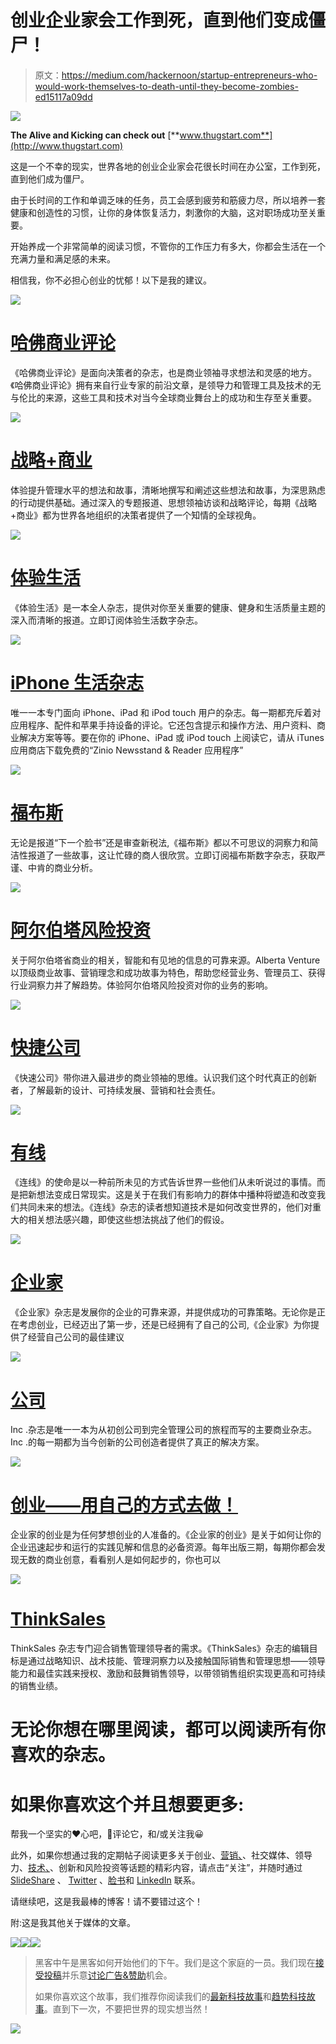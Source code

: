 # 创业企业家会工作到死，直到他们变成僵尸！

> 原文：<https://medium.com/hackernoon/startup-entrepreneurs-who-would-work-themselves-to-death-until-they-become-zombies-ed15117a09dd>

![](img/116a9c75112cb4e09b1530b1f2ebdd25.png)

**The Alive and Kicking can check out** [**www.thugstart.com**](http://www.thugstart.com)

这是一个不幸的现实，世界各地的创业企业家会花很长时间在办公室，工作到死，直到他们成为僵尸。

由于长时间的工作和单调乏味的任务，员工会感到疲劳和筋疲力尽，所以培养一套健康和创造性的习惯，让你的身体恢复活力，刺激你的大脑，这对职场成功至关重要。

开始养成一个非常简单的阅读习惯，不管你的工作压力有多大，你都会生活在一个充满力量和满足感的未来。

相信我，你不必担心创业的忧郁！以下是我的建议。

![](img/f8b0c7b4078a0394691fc2f68998da98.png)

# [哈佛商业评论](http://www.anrdoezrs.net/bf106ar-xrzENGKJNLGEGFKIOOLMEGILHMMMHLJFFF?url=http%3A%2F%2Fwww.zinio.com%2Fwww%2Fbrowse%2Fproduct.jsp%3FproductId%3D1629324%26affId%3Dcj%26rf%3Dcjaffcatalog&cjsku=2110677)

《哈佛商业评论》是面向决策者的杂志，也是商业领袖寻求想法和灵感的地方。《哈佛商业评论》拥有来自行业专家的前沿文章，是领导力和管理工具及技术的无与伦比的来源，这些工具和技术对当今全球商业舞台上的成功和生存至关重要。

![](img/fac82afb0798ca838c8e7cdba175e1fb.png)

# [战略+商业](http://www.tkqlhce.com/click-8154861-10539967-1362777264000?url=http%3A%2F%2Fwww.zinio.com%2Fwww%2Fbrowse%2Fproduct.jsp%3FproductId%3D500693763%26affId%3Dcj%26rf%3Dcjaffcatalog&cjsku=500448837)

体验提升管理水平的想法和故事，清晰地撰写和阐述这些想法和故事，为深思熟虑的行动提供基础。通过深入的专题报道、思想领袖访谈和战略评论，每期《战略+商业》都为世界各地组织的决策者提供了一个知情的全球视角。

![](img/6dbeee7b0a6a6a82704fbe9304b2ebbc.png)

# [体验生活](http://www.anrdoezrs.net/7n65shqnhp4D6A9DB6465A8EEBC468B7CCC7B9555?url=http%3A%2F%2Fwww.zinio.com%2Fwww%2Fbrowse%2Fproduct.jsp%3FproductId%3D500611854%26affId%3Dcj%26rf%3Dcjaffcatalog&cjsku=500553037)

《体验生活》是一本全人杂志，提供对你至关重要的健康、健身和生活质量主题的深入而清晰的报道。立即订阅体验生活数字杂志。

![](img/908f78017a0ab8305f770813b3bed631.png)

# [iPhone 生活杂志](http://www.anrdoezrs.net/14100nmvsmu9IBFEIGB9BAFDJJGH9BDGCHHHCGEAAA?url=http%3A%2F%2Fwww.zinio.com%2Fwww%2Fbrowse%2Fproduct.jsp%3FproductId%3D291116739%26affId%3Dcj%26rf%3Dcjaffcatalog&cjsku=500171225)

唯一一本专门面向 iPhone、iPad 和 iPod touch 用户的杂志。每一期都充斥着对应用程序、配件和苹果手持设备的评论。它还包含提示和操作方法、用户资料、商业解决方案等等。要在你的 iPhone、iPad 或 iPod touch 上阅读它，请从 iTunes 应用商店下载免费的“Zinio Newsstand & Reader 应用程序”

![](img/681703b95d26383b7a66aaccc9b274b2.png)

# [福布斯](http://www.jdoqocy.com/tp112shqnhp4D6A9DB6465A8EEBC468B7CCC7B9555?url=http%3A%2F%2Fwww.zinio.com%2Fwww%2Fbrowse%2Fproduct.jsp%3FproductId%3D500658734%26affId%3Dcj%26rf%3Dcjaffcatalog&cjsku=500421875)

无论是报道“下一个脸书”还是审查新税法,《福布斯》都以不可思议的洞察力和简洁性报道了一些故事，这让忙碌的商人很欣赏。立即订阅福布斯数字杂志，获取严谨、中肯的商业分析。

![](img/1c4654e146edc0e10ea3f0d12e524390.png)

# [阿尔伯塔风险投资](http://www.jdoqocy.com/click-8154861-10539967-1362777264000?url=http%3A%2F%2Fca.zinio.com%2Fwww%2Fbrowse%2Fproduct.jsp%3FproductId%3D500240174%26affId%3Dcj%26rf%3Dcjaffcatalog&cjsku=500101121)

关于阿尔伯塔省商业的相关，智能和有见地的信息的可靠来源。Alberta Venture 以顶级商业故事、营销理念和成功故事为特色，帮助您经营业务、管理员工、获得行业洞察力并了解趋势。体验阿尔伯塔风险投资对你的业务的影响。

![](img/57b3472249de51ab3705b08ef670422a.png)

# [快捷公司](http://www.anrdoezrs.net/bt65js0ys-FOHLKOMHFHGLJPPMNFHJMINNNIMKGGG?url=http%3A%2F%2Fwww.zinio.com%2Fwww%2Fbrowse%2Fproduct.jsp%3FproductId%3D500667220%26affId%3Dcj%26rf%3Dcjaffcatalog&cjsku=500437530)

《快速公司》带你进入最进步的商业领袖的思维。认识我们这个时代真正的创新者，了解最新的设计、可持续发展、营销和社会责任。

![](img/9cb98dbc1048280e69822f44a04c329c.png)

# [有线](http://www.anrdoezrs.net/8s75uoxuowBKDHGKIDBDCHFLLIJBDFIEJJJEIGCCC?url=http%3A%2F%2Fwww.zinio.com%2Fwww%2Fbrowse%2Fproduct.jsp%3FproductId%3D500671272%26affId%3Dcj%26rf%3Dcjaffcatalog&cjsku=500553591)

《连线》的使命是以一种前所未见的方式告诉世界一些他们从未听说过的事情。而是把新想法变成日常现实。这是关于在我们有影响力的群体中播种将塑造和改变我们共同未来的想法。《连线》杂志的读者想知道技术是如何改变世界的，他们对重大的相关想法感兴趣，即使这些想法挑战了他们的假设。

![](img/6973390932ef04a54f27c9389c0cae2b.png)

# [企业家](http://www.jdoqocy.com/kc77qgpmgo3C598CA535497DDAB357A6BBB6A8444?url=http%3A%2F%2Fwww.zinio.com%2Fwww%2Fbrowse%2Fproduct.jsp%3FproductId%3D501023263%26affId%3Dcj%26rf%3Dcjaffcatalog&cjsku=500553033)

《企业家》杂志是发展你的企业的可靠来源，并提供成功的可靠策略。无论你是正在考虑创业，已经迈出了第一步，还是已经拥有了自己的公司,《企业家》为你提供了经营自己公司的最佳建议

![](img/5433473362f0040af404df4f984a71ee.png)

# [公司](http://www.anrdoezrs.net/65102ox52x4KTMQPTRMKMLQOUURSKMORNSSSNRPLLL?url=http%3A%2F%2Fwww.zinio.com%2Fwww%2Fbrowse%2Fproduct.jsp%3FproductId%3D500667328%26affId%3Dcj%26rf%3Dcjaffcatalog&cjsku=500437616)

Inc .杂志是唯一一本为从初创公司到完全管理公司的旅程而写的主要商业杂志。Inc .的每一期都为当今创新的公司创造者提供了真正的解决方案。

![](img/2a0654d74c2145d63d6a38d39632ba03.png)

# [创业——用自己的方式去做！](http://www.kqzyfj.com/33106shqnhp4D6A9DB6465A8EEBC468B7CCC7B9555?url=http%3A%2F%2Fwww.zinio.com%2Fwww%2Fbrowse%2Fproduct.jsp%3FproductId%3D501023245%26affId%3Dcj%26rf%3Dcjaffcatalog&cjsku=500500411)

企业家的创业是为任何梦想创业的人准备的。《企业家的创业》是关于如何让你的企业迅速起步和运行的实践见解和信息的必备资源。每年出版三期，每期你都会发现无数的商业创意，看看别人是如何起步的，你也可以

![](img/67fdbb965cc64e2ca11b8eadc895ee77.png)

# [ThinkSales](http://www.tkqlhce.com/click-8154861-10539967-1362777264000?url=http%3A%2F%2Fza.zinio.com%2Fwww%2Fbrowse%2Fproduct.jsp%3FproductId%3D500636890%26affId%3Dcj%26rf%3Dcjaffcatalog&cjsku=500390311)

ThinkSales 杂志专门迎合销售管理领导者的需求。《ThinkSales》杂志的编辑目标是通过战略知识、战术技能、管理洞察力以及接触国际销售和管理思想——领导能力和最佳实践来授权、激励和鼓舞销售领导，以带领销售组织实现更高和可持续的销售业绩。

# 无论你想在哪里阅读，都可以阅读所有你喜欢的杂志。

# 如果你喜欢这个并且想要更多:

帮我一个坚实的❤心吧，💬评论它，和/或关注我😀

此外，如果你想通过我的定期帖子阅读更多关于创业、[营销、](https://hackernoon.com/tagged/marketing)、社交媒体、领导力、[技术、](https://hackernoon.com/tagged/technology)、创新和风险投资等话题的精彩内容，请点击“关注”，并随时通过 [SlideShare](http://www.slideshare.net/abhishekshah) 、 [Twitter](https://twitter.com/abhishekshah) 、[脸书](https://www.facebook.com/Maillands)和 [LinkedIn](https://www.linkedin.com/in/findingnewlands) 联系。

请继续吧，这是我最棒的博客！请不要错过这个！

附:这是我其他关于媒体的文章。

[![](img/50ef4044ecd4e250b5d50f368b775d38.png)](http://bit.ly/HackernoonFB)[![](img/979d9a46439d5aebbdcdca574e21dc81.png)](https://goo.gl/k7XYbx)[![](img/2930ba6bd2c12218fdbbf7e02c8746ff.png)](https://goo.gl/4ofytp)

> 黑客中午是黑客如何开始他们的下午。我们是这个家庭的一员。我们现在[接受投稿](http://bit.ly/hackernoonsubmission)并乐意[讨论广告&赞助](mailto:partners@amipublications.com)机会。
> 
> 如果你喜欢这个故事，我们推荐你阅读我们的[最新科技故事](http://bit.ly/hackernoonlatestt)和[趋势科技故事](https://hackernoon.com/trending)。直到下一次，不要把世界的现实想当然！

[![](img/be0ca55ba73a573dce11effb2ee80d56.png)](https://goo.gl/Ahtev1)